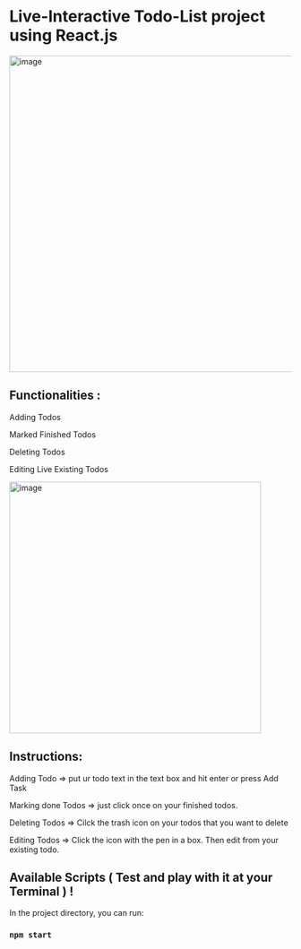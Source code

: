 # Live-Interactive Todo-List project using React.js


<img width="565" alt="image" src="https://github.com/user-attachments/assets/aa94af7b-d216-4111-a5c0-a16d72192d92">



Functionalities :
---------------

Adding Todos

Marked Finished Todos

Deleting Todos

Editing Live Existing Todos



<img width="449" alt="image" src="https://github.com/user-attachments/assets/cfc8fa98-c3d5-45c4-9191-0bd039f34ef0">



Instructions:
------
Adding Todo  => 
put ur todo text in the text box and hit enter or press Add Task

Marking done Todos => 
just click once on your finished todos.

Deleting Todos => 
Cilck the trash icon on your todos that you want to delete

Editing Todos => 
Click the icon with the pen in a box. Then edit from your existing todo.






Available Scripts ( Test and play with it at your Terminal ) !
------------
In the project directory, you can run:
### `npm start`

